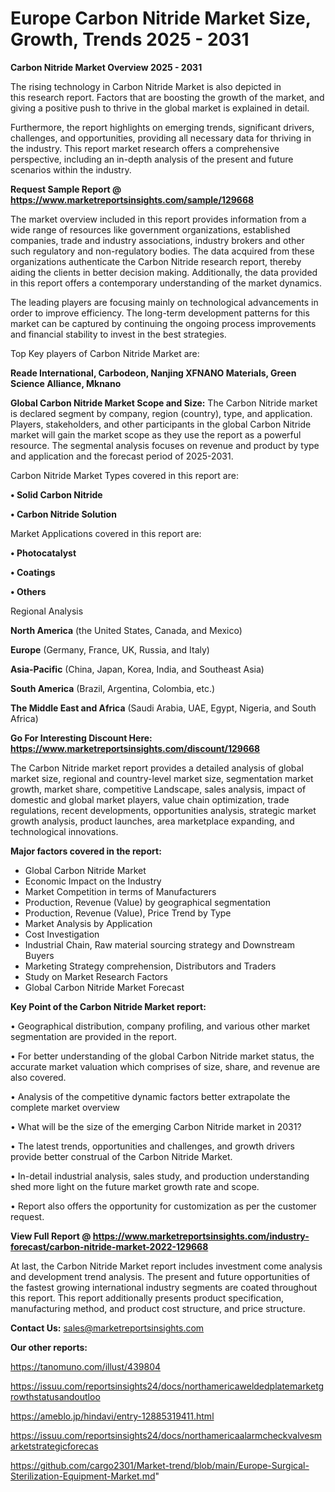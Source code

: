  # Europe Carbon Nitride Market Size, Growth, Trends 2025 - 2031

<Strong> Carbon Nitride Market Overview 2025 - 2031</strong>

The rising technology in Carbon Nitride Market is also depicted in this research report. Factors that are boosting the growth of the market, and giving a positive push to thrive in the global market is explained in detail.

Furthermore, the report highlights on emerging trends, significant drivers, challenges, and opportunities, providing all necessary data for thriving in the industry. This report market research offers a comprehensive perspective, including an in-depth analysis of the present and future scenarios within the industry.

<strong>Request Sample Report @ <a href=https://www.marketreportsinsights.com/sample/129668>https://www.marketreportsinsights.com/sample/129668</a></strong>

The market overview included in this report provides information from a wide range of resources like government organizations, established companies, trade and industry associations, industry brokers and other such regulatory and non-regulatory bodies. The data acquired from these organizations authenticate the Carbon Nitride research report, thereby aiding the clients in better decision making. Additionally, the data provided in this report offers a contemporary understanding of the market dynamics.

The leading players are focusing mainly on technological advancements in order to improve efficiency. The long-term development patterns for this market can be captured by continuing the ongoing process improvements and financial stability to invest in the best strategies.

Top Key players of Carbon Nitride Market are:

<strong>Reade International, Carbodeon, Nanjing XFNANO Materials, Green Science Alliance, Mknano</strong>

<strong><b>Global Carbon Nitride Market Scope and Size:</b></strong>
The Carbon Nitride market is declared segment by company, region (country), type, and application. Players, stakeholders, and other participants in the global Carbon Nitride market will gain the market scope as they use the report as a powerful resource. The segmental analysis focuses on revenue and product by type and application and the forecast period of 2025-2031.

Carbon Nitride Market Types covered in this report are:

<strong>• Solid Carbon Nitride

• Carbon Nitride Solution</strong>

Market Applications covered in this report are:

<strong>• Photocatalyst

• Coatings

• Others</strong> 

Regional Analysis

<strong>North America</strong> (the United States, Canada, and Mexico)

<strong>Europe</strong> (Germany, France, UK, Russia, and Italy)

<strong>Asia-Pacific</strong> (China, Japan, Korea, India, and Southeast Asia)

<strong>South America</strong> (Brazil, Argentina, Colombia, etc.)

<strong>The Middle East and Africa</strong> (Saudi Arabia, UAE, Egypt, Nigeria, and South Africa)

<strong>Go For Interesting Discount Here: <a href=https://www.marketreportsinsights.com/discount/129668>https://www.marketreportsinsights.com/discount/129668</a></strong>

The Carbon Nitride market report provides a detailed analysis of global market size, regional and country-level market size, segmentation market growth, market share, competitive Landscape, sales analysis, impact of domestic and global market players, value chain optimization, trade regulations, recent developments, opportunities analysis, strategic market growth analysis, product launches, area marketplace expanding, and technological innovations.

<strong><b>Major factors covered in the report:</b></strong>
<ul>
  <li>Global Carbon Nitride Market </li>
  <li>Economic Impact on the Industry</li>
  <li>Market Competition in terms of Manufacturers</li>
  <li>Production, Revenue (Value) by geographical segmentation</li>
  <li>Production, Revenue (Value), Price Trend by Type</li>
  <li>Market Analysis by Application</li>
  <li>Cost Investigation</li>
  <li>Industrial Chain, Raw material sourcing strategy and Downstream Buyers</li>
  <li>Marketing Strategy comprehension, Distributors and Traders</li>
  <li>Study on Market Research Factors</li>
  <li>Global Carbon Nitride Market Forecast</li>
</ul>

<strong><b>Key Point of the Carbon Nitride Market report:</b></strong>

• Geographical distribution, company profiling, and various other market segmentation are provided in the report.

• For better understanding of the global Carbon Nitride market status, the accurate market valuation which comprises of size, share, and revenue are also covered.

• Analysis of the competitive dynamic factors better extrapolate the complete market overview

• What will be the size of the emerging Carbon Nitride market in 2031?

• The latest trends, opportunities and challenges, and growth drivers provide better construal of the Carbon Nitride Market.

• In-detail industrial analysis, sales study, and production understanding shed more light on the future market growth rate and scope.

• Report also offers the opportunity for customization as per the customer request.

<strong><b>View Full Report @ <a href=https://www.marketreportsinsights.com/industry-forecast/carbon-nitride-market-2022-129668>https://www.marketreportsinsights.com/industry-forecast/carbon-nitride-market-2022-129668</a></b></strong>


At last, the Carbon Nitride Market report includes investment come analysis and development trend analysis. The present and future opportunities of the fastest growing international industry segments are coated throughout this report. This report additionally presents product specification, manufacturing method, and product cost structure, and price structure.

<strong>Contact Us:</strong>
sales@marketreportsinsights.com

<strong>Our other reports:</strong>

<a href=https://tanomuno.com/illust/439804>https://tanomuno.com/illust/439804</a>

<a href=https://issuu.com/reportsinsights24/docs/northamericaweldedplatemarketgrowthstatusandoutloo>https://issuu.com/reportsinsights24/docs/northamericaweldedplatemarketgrowthstatusandoutloo</a>

<a href=https://ameblo.jp/hindavi/entry-12885319411.html>https://ameblo.jp/hindavi/entry-12885319411.html</a>

<a href=https://issuu.com/reportsinsights24/docs/northamericaalarmcheckvalvesmarketstrategicforecas>https://issuu.com/reportsinsights24/docs/northamericaalarmcheckvalvesmarketstrategicforecas</a>

<a href=https://github.com/cargo2301/Market-trend/blob/main/Europe-Surgical-Sterilization-Equipment-Market.md>https://github.com/cargo2301/Market-trend/blob/main/Europe-Surgical-Sterilization-Equipment-Market.md</a>"
